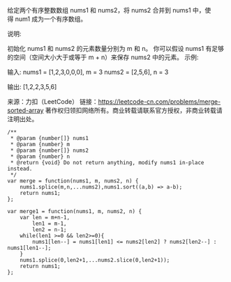 给定两个有序整数数组 nums1 和 nums2，将 nums2 合并到 nums1 中，使得 num1 成为一个有序数组。

说明:

初始化 nums1 和 nums2 的元素数量分别为 m 和 n。
你可以假设 nums1 有足够的空间（空间大小大于或等于 m + n）来保存 nums2 中的元素。
示例:

输入:
nums1 = [1,2,3,0,0,0], m = 3
nums2 = [2,5,6],       n = 3

输出: [1,2,2,3,5,6]

来源：力扣（LeetCode）
链接：https://leetcode-cn.com/problems/merge-sorted-array
著作权归领扣网络所有。商业转载请联系官方授权，非商业转载请注明出处。


```
/**
 * @param {number[]} nums1
 * @param {number} m
 * @param {number[]} nums2
 * @param {number} n
 * @return {void} Do not return anything, modify nums1 in-place instead.
 */
var merge = function(nums1, m, nums2, n) {
    nums1.splice(m,n,...nums2),nums1.sort((a,b) => a-b);
    return nums1;
};

var merge1 = function(nums1, m, nums2, n) {
    var len = m+n-1,
        len1 = m-1,
        len2 = n-1;
    while(len1 >=0 && len2>=0){
        nums1[len--] = nums1[len1] <= nums2[len2] ? nums2[len2--] : nums1[len1--];
    }
    nums1.splice(0,len2+1,...nums2.slice(0,len2+1));
    return nums1;
};
```